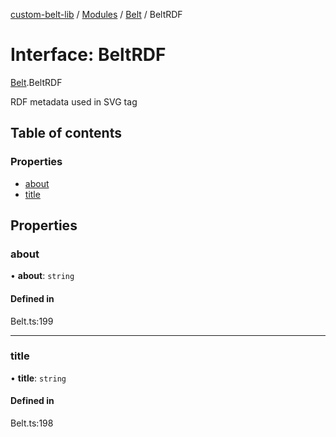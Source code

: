 [custom-belt-lib](../README.md) / [Modules](../modules.md) / [Belt](../modules/Belt.md) / BeltRDF

# Interface: BeltRDF

[Belt](../modules/Belt.md).BeltRDF

RDF metadata used in SVG tag

## Table of contents

### Properties

- [about](Belt.BeltRDF.md#about)
- [title](Belt.BeltRDF.md#title)

## Properties

### about

• **about**: `string`

#### Defined in

Belt.ts:199

___

### title

• **title**: `string`

#### Defined in

Belt.ts:198

